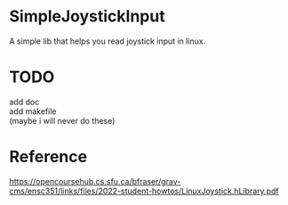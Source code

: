 # SimpleJoystickInput
A simple lib that helps you read joystick input in linux.

# TODO
add doc  
add makefile  
(maybe i will never do these)

# Reference
https://opencoursehub.cs.sfu.ca/bfraser/grav-cms/ensc351/links/files/2022-student-howtos/LinuxJoystick.hLibrary.pdf
